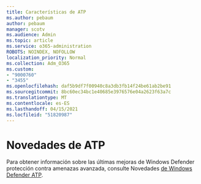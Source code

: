 ```yaml
---
title: Características de ATP
ms.author: pebaum
author: pebaum
manager: scotv
ms.audience: Admin
ms.topic: article
ms.service: o365-administration
ROBOTS: NOINDEX, NOFOLLOW
localization_priority: Normal
ms.collection: Adm_O365
ms.custom:
- "9000760"
- "3455"
ms.openlocfilehash: daf5b9df7f00940c8a3db3fb14f24be61ab2be91
ms.sourcegitcommit: 8bc60ec34bc1e40685e3976576e04a2623f63a7c
ms.translationtype: MT
ms.contentlocale: es-ES
ms.lasthandoff: 04/15/2021
ms.locfileid: "51820987"
---
```

# <a name="whats-new-in-atp"></a>Novedades de ATP

Para obtener información sobre las últimas mejoras de Windows Defender protección contra amenazas avanzada, consulte Novedades [de Windows Defender ATP](https://www.microsoft.com/security/blog/2018/11/15/whats-new-in-windows-defender-atp/).